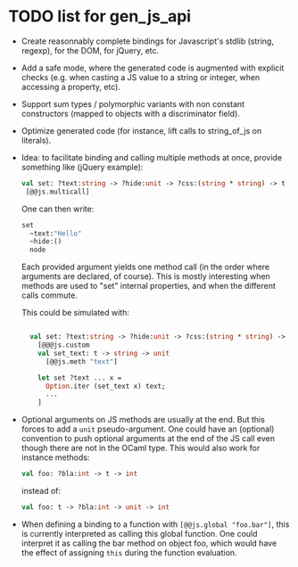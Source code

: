 TODO list for gen_js_api
========================

- Create reasonnably complete bindings for Javascript's stdlib
  (string, regexp), for the DOM, for jQuery, etc.

- Add a safe mode, where the generated code is augmented with explicit
  checks (e.g. when casting a JS value to a string or integer, when
  accessing a property, etc).

- Support sum types / polymorphic variants with non constant constructors
  (mapped to objects with a discriminator field).

- Optimize generated code (for instance, lift calls to string_of_js on
  literals).

- Idea: to facilitate binding and calling multiple methods at once,
  provide something like (jQuery example):

    ```ocaml
    val set: ?text:string -> ?hide:unit -> ?css:(string * string) -> t -> unit
     [@@js.multicall]
    ```


  One can then write:

     ```ocaml
     set
       ~text:"Hello"
       ~hide:()
       node
     ```

  Each provided argument yields one method call (in the order where
  arguments are declared, of course).  This is mostly interesting when
  methods are used to "set" internal properties, and when the different
  calls commute.

  This could be simulated with:

  ```ocaml

    val set: ?text:string -> ?hide:unit -> ?css:(string * string) -> t -> unit
      [@@@js.custom
      val set_text: t -> string -> unit
        [@@js.meth "text"]

      let set ?text ... x =
        Option.iter (set_text x) text;
        ...
      ]
  ```


- Optional arguments on JS methods are usually at the end.  But this
  forces to add a `unit` pseudo-argument.  One could have an
  (optional) convention to push optional arguments at the end of the JS
  call even though there are not in the OCaml type.  This would also
  work for instance methods:

  ```ocaml
  val foo: ?bla:int -> t -> int
  ```

  instead of:

  ```ocaml
  val foo: t -> ?bla:int -> unit -> int
  ```

- When defining a binding to a function with `[@@js.global
  "foo.bar"]`, this is currently interpreted as calling this global
  function.  One could interpret it as calling the bar method on
  object foo, which would have the effect of assigning `this` during
  the function evaluation.

